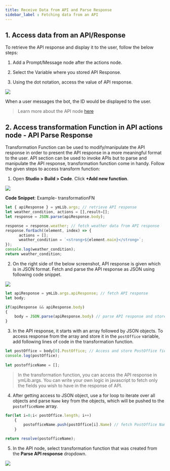 ```yaml
---
title: Receive Data from API and Parse Response
sidebar_label : Fetching data from an API
---
```


## 1. Access data from an API/Response

To retrieve the API response and display it to the user, follow the below steps:


1. Add a Prompt/Message node after the actions node.

2. Select the Variable where you stored API Response.

3. Using the dot notation, access the value of API response.


![](https://i.imgur.com/03jY5iw.png)

When a user messages the bot, the ID would be displayed to the user.

> Learn more about the API node 
[here](https://docs.yellow.ai/docs/platform_concepts/studio/build/nodes/action-nodes#api)


## 2. Access transformation Function in API actions node - API Parse Response

Transformation Function can be used to modify/manipulate the API response in order to present the API response in a more meaningful format to the user. 
API section can be used to invoke APIs but to parse and manipulate the API response, transformation function come in handy. 
Follow the given steps to access transform function:


1. Open **Studio > Build > Code**. Click **+Add new function**.

![](https://i.imgur.com/tAgKjlN.png)

**Code Snippet**: Example- transformationFN
```js
let { apiResponse } = ymLib.args; // retrieve API response
let weather_condition, actions = [],result=[]; 
let response = JSON.parse(apiResponse.body); 

response = response.weather; // fetch weather data from API response
response.forEach((element, index) => {
      actions = [];
      weather_condition = `<strong>${element.main}</strong>`;
});
console.log(weather_condition);
return weather_condition; 
```

2. On the right side of the below screenshot, API response is given which is in JSON format. Fetch and parse the API response as JSON using following code snippet.

![](https://i.imgur.com/ttqljrF.png)

```js
let apiResponse = ymLib.args.apiResponse; // fetch API response
let body;

if(apiResponse && apiResponse.body)
{
    body = JSON.parse(apiResponse.body) // parse API response and store it in body variable
}
```

3. In the API response, it starts with an array followed by JSON objects. To access response from the array and store it in the `postOffice` variable, add following lines of code in the transformation function.
```js
let postOffice = body[0].PostOffice; // Access and store PostOffice field from the API response
console.log(postOffice);
    
let postofficeName = [];
```

> In the transformation function, you can access the API response in ymLib.args. You can write your own logic in javascript to fetch only the fields you wish to have in the response of API.

4. After getting access to JSON object, use a for loop to iterate over all objects and parse `Name` key from the objects, which will be pushed to the `postofficeName` array.

```js
for(let i=0;i< postOffice.length; i++) 
    {
        postofficeName.push(postOffice[i].Name) // fetch PostOffice Name and store in postOfficeName array
    }

return resolve(postofficeName);
```

5. In the API node, select transformation function that was created from the **Parse API response** dropdown.

![](https://i.imgur.com/058ZmtW.png)











